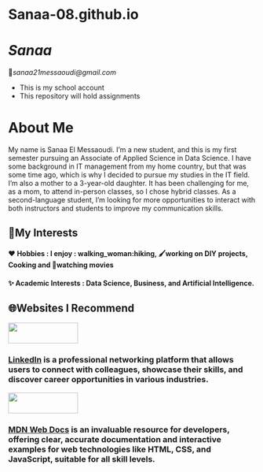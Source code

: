 # Sanaa-08.github.io
# ***Sanaa***
:email:_sanaa21messaoudi@gmail.com_
* This is my school account 
* This repository will hold assignments
# **About Me**
  My name is Sanaa El Messaoudi. I’m a new student, and this is my first semester pursuing an Associate of Applied Science in Data Science. I have some background in IT management from my home country, but that was some time ago, which is why I decided to pursue my studies in the IT field. I’m also a mother to a 3-year-old daughter. It has been challenging for me, as a mom, to attend in-person classes, so I chose hybrid classes. As a second-language student, I’m looking for more opportunities to interact with both instructors and students to improve my communication skills.
## **:star_struck:My Interests**
#### :heart: **Hobbies** : I enjoy : walking_woman:hiking, :paintbrush:working on DIY projects, Cooking  and :movie_camera:watching movies
#### :sparkles: **Academic Interests** : Data Science, Business, and Artificial Intelligence.


## **:globe_with_meridians:Websites I Recommend**


<img src="https://upload.wikimedia.org/wikipedia/commons/a/aa/LinkedIn_2021.svg" width="142" height="42">

### [**LinkedIn**](https://www.linkedin.com/) is a professional networking platform that allows users to connect with colleagues, showcase their skills, and discover career opportunities in various industries.


<img src="https://upload.wikimedia.org/wikipedia/commons/1/16/MDN_Web_Docs_full_logo.svg" width="142" height="42">

### [**MDN Web Docs**](https://developer.mozilla.org/en-US/) is an invaluable resource for developers, offering clear, accurate documentation and interactive examples for web technologies like HTML, CSS, and JavaScript, suitable for all skill levels.



